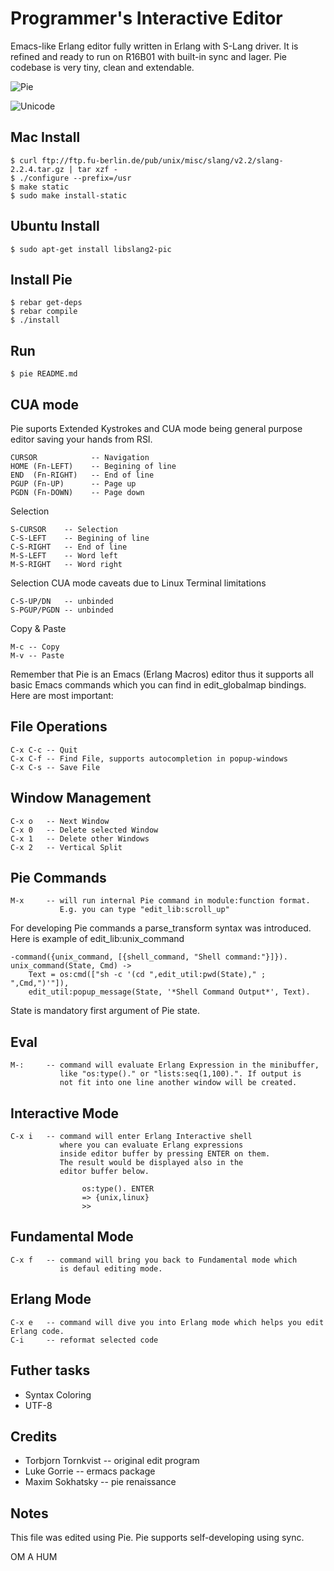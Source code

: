 Programmer's Interactive Editor
===============================

Emacs-like Erlang editor fully written in Erlang with S-Lang driver.
It is refined and ready to run on R16B01 with built-in sync and lager.
Pie codebase is very tiny, clean and extendable.

![Pie](http://synrc.com/lj/pie2.png)

![Unicode](http://i.juick.com/photos-512/2505478.jpg)

Mac Install
-----------

    $ curl ftp://ftp.fu-berlin.de/pub/unix/misc/slang/v2.2/slang-2.2.4.tar.gz | tar xzf -
    $ ./configure --prefix=/usr
    $ make static
    $ sudo make install-static

Ubuntu Install
--------------

    $ sudo apt-get install libslang2-pic

Install Pie
-----------

    $ rebar get-deps
    $ rebar compile
    $ ./install

Run
---

    $ pie README.md

CUA mode
--------

Pie suports Extended Kystrokes and CUA mode being general purpose
editor saving your hands from RSI.

    CURSOR            -- Navigation
    HOME (Fn-LEFT)    -- Begining of line
    END  (Fn-RIGHT)   -- End of line
    PGUP (Fn-UP)      -- Page up
    PGDN (Fn-DOWN)    -- Page down

Selection
    
    S-CURSOR    -- Selection
    C-S-LEFT    -- Begining of line
    C-S-RIGHT   -- End of line
    M-S-LEFT    -- Word left
    M-S-RIGHT   -- Word right

Selection CUA mode caveats due to Linux Terminal limitations
    
    C-S-UP/DN   -- unbinded
    S-PGUP/PGDN -- unbinded
    
Copy & Paste

    M-c -- Copy
    M-v -- Paste

Remember that Pie is an Emacs (Erlang Macros) editor thus
it supports all basic Emacs commands which you can find
in edit_globalmap bindings. Here are most important:

File Operations
---------------

    C-x C-c -- Quit
    C-x C-f -- Find File, supports autocompletion in popup-windows
    C-x C-s -- Save File

Window Management
-----------------

    C-x o   -- Next Window
    C-x 0   -- Delete selected Window
    C-x 1   -- Delete other Windows
    C-x 2   -- Vertical Split 
    
Pie Commands
------------

    M-x     -- will run internal Pie command in module:function format.
               E.g. you can type "edit_lib:scroll_up"

For developing Pie commands a parse_transform syntax was introduced.
Here is example of edit_lib:unix_command

    -command({unix_command, [{shell_command, "Shell command:"}]}).
    unix_command(State, Cmd) ->
        Text = os:cmd(["sh -c '(cd ",edit_util:pwd(State)," ; ",Cmd,")'"]),
        edit_util:popup_message(State, '*Shell Command Output*', Text).

State is mandatory first argument of Pie state.

Eval
----

    M-:     -- command will evaluate Erlang Expression in the minibuffer,
               like "os:type()." or "lists:seq(1,100).". If output is
               not fit into one line another window will be created.

Interactive Mode
----------------

    C-x i   -- command will enter Erlang Interactive shell 
               where you can evaluate Erlang expressions 
               inside editor buffer by pressing ENTER on them.
               The result would be displayed also in the 
               editor buffer below.

                    os:type(). ENTER
                    => {unix,linux}
                    >>

Fundamental Mode
----------------

    C-x f   -- command will bring you back to Fundamental mode which
               is defaul editing mode.

Erlang Mode
-----------

    C-x e   -- command will dive you into Erlang mode which helps you edit Erlang code.
    C-i     -- reformat selected code

Futher tasks
------------

* Syntax Coloring
* UTF-8

Credits
-------

* Torbjorn Tornkvist -- original edit program
* Luke Gorrie -- ermacs package
* Maxim Sokhatsky -- pie renaissance

Notes
-----

This file was edited using Pie.
Pie supports self-developing using sync.

OM A HUM
